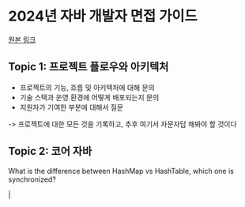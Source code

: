 # 2024년 자바 개발자 면접 가이드

[원본 링크](https://ducktopia.tistory.com/108)


## Topic 1: 프로젝트 플로우와 아키텍처

- 프로젝트의 기능, 흐름 및 아키텍처에 대해 문의
- 기술 스택과 운영 환경에 어떻게 배포되는지 문의
- 지원자가 기여한 부분에 대해서 질문

-> 프로젝트에 대한 모든 것을 기록하고, 추후 여기서 자문자답 해봐야 할 것이다  

## Topic 2: 코어 자바

What is the difference between HashMap vs HashTable, which one is synchronized?  

|  
